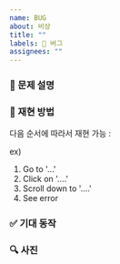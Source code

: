 ```yaml
---
name: BUG
about: 비상
title: ""
labels: 🐛 버그
assignees: ""
---
```


### 🐞 문제 설명

<!-- 어떤 버그가 발생했는지 간략히 설명해주세요 -->

### 🔄 재현 방법

다음 순서에 따라서 재현 가능 :

ex)

1. Go to '...'
2. Click on '....'
3. Scroll down to '....'
4. See error

### ✅ 기대 동작

<!-- 원래 어떻게 동작해야 하는지 간략히 작성해주세요 -->

### 🔍 사진

<!-- 사진 첨부가 필요할 경우 첨부해주세요. -->
